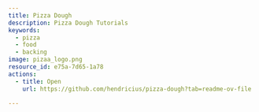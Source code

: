 ```yaml
---
title: Pizza Dough
description: Pizza Dough Tutorials
keywords:
  - pizza
  - food
  - backing
image: pizaa_logo.png
resource_id: e75a-7d65-1a78
actions:
  - title: Open
    url: https://github.com/hendricius/pizza-dough?tab=readme-ov-file

---
```




